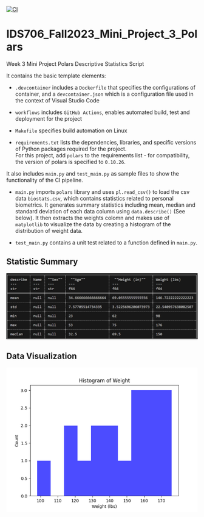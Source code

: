 [![CI](https://github.com/yuchenz427/IDS706-Python-Template/actions/workflows/cicd.yml/badge.svg)](https://github.com/yuchenz427/IDS706-Python-Template/actions/workflows/cicd.yml)
# IDS706_Fall2023_Mini_Project_3_Polars

Week 3 Mini Project Polars Descriptive Statistics Script

It contains the basic template elements:

- ``.devcontainer`` includes a `Dockerfile` that specifies the configurations of container, and a `devcontainer.json` which is a configuration file used in the context of Visual Studio Code

- ``workflows`` includes `GitHub Actions`, enables automated build, test and deployment for the project

- ``Makefile`` specifies build automation on Linux

- ``requirements.txt`` lists the dependencies, libraries, and specific versions of Python packages required for the project. <br> For this project, add `polars` to the requirements list - for compatibility, the version of polars is specified to `0.10.26`.

It also includes ``main.py`` and ``test_main.py`` as sample files to show the functionality of the CI pipeline.

- ``main.py`` imports ``polars`` library and uses `pl.read_csv()` to load the csv data `biostats.csv`, which contains statistics related to personal biometrics. It generates summary statistics including mean, median and standard deviation of each data column using ``data.describe()`` (See below). It then extracts the weights colomn and makes use of ``matplotlib`` to visualize the data by creating a histogram of the distribution of weight data.

- ``test_main.py`` contains a unit test related to a function defined in ``main.py``.

## Statistic Summary
![img](./statistic_summary.png)


## Data Visualization 

![img](./data_visualization.png)
